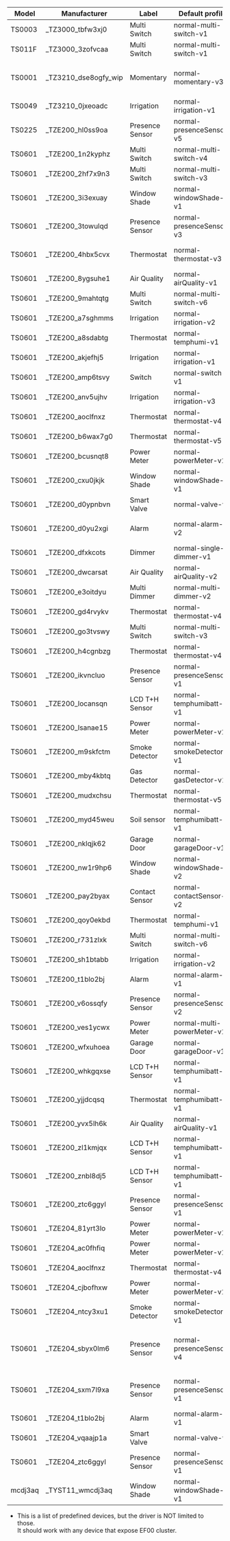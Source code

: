 | Model   | Manufacturer          | Label           | Default profile            | Datapoints                                         |
| ------- | --------------------- | --------------- | -------------------------- | -------------------------------------------------- |
| TS0003  | \_TZ3000_tbfw3xj0     | Multi Switch    | normal-multi-switch-v1     |                                                    |
| TS011F  | \_TZ3000_3zofvcaa     | Multi Switch    | normal-multi-switch-v1     |                                                    |
| TS0001  | \_TZ3210_dse8ogfy_wip | Momentary       | normal-momentary-v3        | 1, 101, 102, 103, 104, 105, 106, 107               |
| TS0049  | \_TZ3210_0jxeoadc     | Irrigation      | normal-irrigation-v1       | 101, 115, 111                                      |
| TS0225  | \_TZE200_hl0ss9oa     | Presence Sensor | normal-presenceSensor-v5   | 1, 12, 20, 24, 102, 105                            |
| TS0601  | \_TZE200_1n2kyphz     | Multi Switch    | normal-multi-switch-v4     | 1, 2, 3, 4                                         |
| TS0601  | \_TZE200_2hf7x9n3     | Multi Switch    | normal-multi-switch-v3     | 1, 2, 3                                            |
| TS0601  | \_TZE200_3i3exuay     | Window Shade    | normal-windowShade-v1      | 1, 2                                               |
| TS0601  | \_TZE200_3towulqd     | Presence Sensor | normal-presenceSensor-v3   | 1, 4, 9, 10, 12                                    |
| TS0601  | \_TZE200_4hbx5cvx     | Thermostat      | normal-thermostat-v3       | 1, 2, 16, 24, 104, 101                             |
| TS0601  | \_TZE200_8ygsuhe1     | Air Quality     | normal-airQuality-v1       | 2, 18, 19, 21, 22                                  |
| TS0601  | \_TZE200_9mahtqtg     | Multi Switch    | normal-multi-switch-v6     | 1, 2, 3, 4, 5, 6                                   |
| TS0601  | \_TZE200_a7sghmms     | Irrigation      | normal-irrigation-v2       | 1, 2, 108, 104                                     |
| TS0601  | \_TZE200_a8sdabtg     | Thermostat      | normal-temphumi-v1         | 1, 2                                               |
| TS0601  | \_TZE200_akjefhj5     | Irrigation      | normal-irrigation-v1       | 1, 7, 11                                           |
| TS0601  | \_TZE200_amp6tsvy     | Switch          | normal-switch-v1           | 1                                                  |
| TS0601  | \_TZE200_anv5ujhv     | Irrigation      | normal-irrigation-v3       | 102, 108, 110                                      |
| TS0601  | \_TZE200_aoclfnxz     | Thermostat      | normal-thermostat-v4       | 1, 16, 24                                          |
| TS0601  | \_TZE200_b6wax7g0     | Thermostat      | normal-thermostat-v5       | 2, 3, 1, 14                                        |
| TS0601  | \_TZE200_bcusnqt8     | Power Meter     | normal-powerMeter-v1       | 6, 1                                               |
| TS0601  | \_TZE200_cxu0jkjk     | Window Shade    | normal-windowShade-v1      | 1, 2, 3, 7                                         |
| TS0601  | \_TZE200_d0ypnbvn     | Smart Valve     | normal-valve-v1            | 1                                                  |
| TS0601  | \_TZE200_d0yu2xgi     | Alarm           | normal-alarm-v2            | 104, 106, 105, 116, 102, 103                       |
| TS0601  | \_TZE200_dfxkcots     | Dimmer          | normal-single-dimmer-v1    | 1, 2, 3                                            |
| TS0601  | \_TZE200_dwcarsat     | Air Quality     | normal-airQuality-v2       | 2, 18, 19, 20, 21, 22                              |
| TS0601  | \_TZE200_e3oitdyu     | Multi Dimmer    | normal-multi-dimmer-v2     | 1, 2, 3, 4, 7, 8, 9, 10                            |
| TS0601  | \_TZE200_gd4rvykv     | Thermostat      | normal-thermostat-v4       | 101, 103, 102                                      |
| TS0601  | \_TZE200_go3tvswy     | Multi Switch    | normal-multi-switch-v3     | 1, 2, 3                                            |
| TS0601  | \_TZE200_h4cgnbzg     | Thermostat      | normal-thermostat-v4       | 101, 103, 102                                      |
| TS0601  | \_TZE200_ikvncluo     | Presence Sensor | normal-presenceSensor-v1   | 1, 2, 3, 4, 101, 102, 104                          |
| TS0601  | \_TZE200_locansqn     | LCD T+H Sensor  | normal-temphumibatt-v1     | 1, 2, 4                                            |
| TS0601  | \_TZE200_lsanae15     | Power Meter     | normal-powerMeter-v1       | 6, 1                                               |
| TS0601  | \_TZE200_m9skfctm     | Smoke Detector  | normal-smokeDetector-v1    | 1, 101, 15                                         |
| TS0601  | \_TZE200_mby4kbtq     | Gas Detector    | normal-gasDetector-v1      | 1, 13, 16                                          |
| TS0601  | \_TZE200_mudxchsu     | Thermostat      | normal-thermostat-v5       | 16, 24, 115, 35                                    |
| TS0601  | \_TZE200_myd45weu     | Soil sensor     | normal-temphumibatt-v1     | 5, 3, 15                                           |
| TS0601  | \_TZE200_nklqjk62     | Garage Door     | normal-garageDoor-v1       | 1, 3                                               |
| TS0601  | \_TZE200_nw1r9hp6     | Window Shade    | normal-windowShade-v2      | 1, 2, 13                                           |
| TS0601  | \_TZE200_pay2byax     | Contact Sensor  | normal-contactSensor-v2    | 1, 101, 2                                          |
| TS0601  | \_TZE200_qoy0ekbd     | Thermostat      | normal-temphumi-v1         | 1, 2                                               |
| TS0601  | \_TZE200_r731zlxk     | Multi Switch    | normal-multi-switch-v6     | 1, 2, 3, 4, 5, 6                                   |
| TS0601  | \_TZE200_sh1btabb     | Irrigation      | normal-irrigation-v2       | 1, 2, 108, 104                                     |
| TS0601  | \_TZE200_t1blo2bj     | Alarm           | normal-alarm-v1            | 13, 5, 15, 21, 7                                   |
| TS0601  | \_TZE200_v6ossqfy     | Presence Sensor | normal-presenceSensor-v2   | 1                                                  |
| TS0601  | \_TZE200_ves1ycwx     | Power Meter     | normal-multi-powerMeter-v1 | 6, 1, 7, 8                                         |
| TS0601  | \_TZE200_wfxuhoea     | Garage Door     | normal-garageDoor-v1       | 1, 3                                               |
| TS0601  | \_TZE200_whkgqxse     | LCD T+H Sensor  | normal-temphumibatt-v1     | 1, 2, 4                                            |
| TS0601  | \_TZE200_yjjdcqsq     | Thermostat      | normal-temphumibatt-v1     | 1, 2, 3                                            |
| TS0601  | \_TZE200_yvx5lh6k     | Air Quality     | normal-airQuality-v1       | 2, 18, 19, 21, 22                                  |
| TS0601  | \_TZE200_zl1kmjqx     | LCD T+H Sensor  | normal-temphumibatt-v1     | 1, 2, 4                                            |
| TS0601  | \_TZE200_znbl8dj5     | LCD T+H Sensor  | normal-temphumibatt-v1     | 1, 2, 4                                            |
| TS0601  | \_TZE200_ztc6ggyl     | Presence Sensor | normal-presenceSensor-v1   | 1, 2, 3, 4, 101, 102, 104                          |
| TS0601  | \_TZE204_81yrt3lo     | Power Meter     | normal-powerMeter-v1       | 101, 107, 112, 113                                 |
| TS0601  | \_TZE204_ac0fhfiq     | Power Meter     | normal-powerMeter-v1       | 6, 1                                               |
| TS0601  | \_TZE204_aoclfnxz     | Thermostat      | normal-thermostat-v4       | 1, 16, 24                                          |
| TS0601  | \_TZE204_cjbofhxw     | Power Meter     | normal-powerMeter-v1       | 18, 19, 20, 101                                    |
| TS0601  | \_TZE204_ntcy3xu1     | Smoke Detector  | normal-smokeDetector-v1    | 1, 101, 14                                         |
| TS0601  | \_TZE204_sbyx0lm6     | Presence Sensor | normal-presenceSensor-v4   | 1, 2, 3, 4, 101, 102, 104, 107, 108, 109, 111, 115 |
| TS0601  | \_TZE204_sxm7l9xa     | Presence Sensor | normal-presenceSensor-v1   | 105, 106, 108, 107, 111, 110, 104                  |
| TS0601  | \_TZE204_t1blo2bj     | Alarm           | normal-alarm-v1            | 13, 5, 15, 21, 7                                   |
| TS0601  | \_TZE204_vqaajp1a     | Smart Valve     | normal-valve-v2            | 1, 20, 21, 22, 23                                  |
| TS0601  | \_TZE204_ztc6ggyl     | Presence Sensor | normal-presenceSensor-v1   | 1, 2, 3, 4, 101, 102, 104                          |
| mcdj3aq | \_TYST11_wmcdj3aq     | Window Shade    | normal-windowShade-v1      | 1, 2, 3, 7                                         |

- This is a list of predefined devices, but the driver is NOT limited to those.<br />It should work with any device that expose EF00 cluster.
